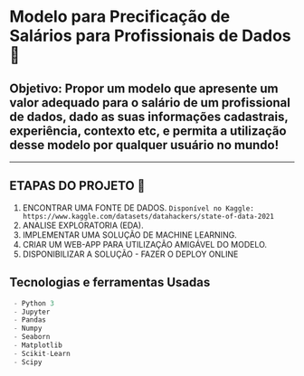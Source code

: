 # Modelo para Precificação de Salários para Profissionais de Dados 💸

## **Objetivo**: Propor um modelo que apresente um valor adequado para o salário de um profissional de dados, dado as suas informações cadastrais, experiência, contexto etc, e permita a utilização desse modelo por qualquer usuário no mundo! 
---


## **ETAPAS DO PROJETO** 📂

1. ENCONTRAR UMA FONTE DE DADOS.
    `Disponível no Kaggle: https://www.kaggle.com/datasets/datahackers/state-of-data-2021`
2. ANALISE EXPLORATORIA (EDA).
3. IMPLEMENTAR UMA SOLUÇÃO DE MACHINE LEARNING.
4. CRIAR UM WEB-APP PARA UTILIZAÇÃO AMIGÁVEL DO MODELO.
5. DISPONIBILIZAR A SOLUÇÃO - FAZER O DEPLOY ONLINE 

## Tecnologias e ferramentas Usadas
``` javascript
 - Python 3
 - Jupyter
 - Pandas
 - Numpy
 - Seaborn
 - Matplotlib
 - Scikit-Learn
 - Scipy
 ```
